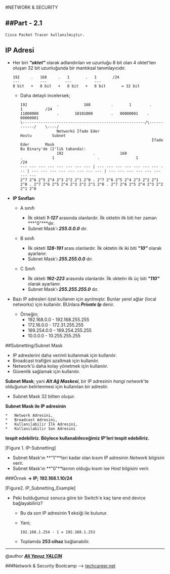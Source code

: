 #NETWORK & SECURITY

##Part - 2.1
----

	Cisco Packet Tracer kullanılmıştır.

## IP Adresi

*	Her biri ***"oktet"*** olarak adlandırılan ve uzunluğu 8 bit olan 4 oktet'ten oluşan 32 bit uzunluğunda bir mantıksal tanımlayıcıdır.


		192		.	168		.	1		.	1		/24	
		---			---		   ---		    ---
		8 bit 	+	8 bit	+   8 bit	+   8 bit		= 32 bit

	*	Daha detaylı incelersek;

    		192				.			168			.		1		 .		1	       /24
			11000000		.		10101000		.	00000001	.	00000001
			\------------------------------------------------------/\------------/	  \----/
							Networkü İfade Eder							Hostu 		  Subnet
																	  İfade Eder	   Mask
			Bu Binary'de (2'lik tabanda):
							192				.			168			          .				1		            .		         1	              /24
			--- --- --- --- --- --- --- --- | --- --- --- --- --- --- --- --- | --- --- --- --- --- --- --- --- | --- --- --- --- --- --- --- --- 
			2^7 2^6 2^5 2^4 2^3 2^2 2^1 2^0	. 2^7 2^6 2^5 2^4 2^3 2^2 2^1 2^0 . 2^7 2^6 2^5 2^4 2^3 2^2 2^1 2^0 . 2^7 2^6 2^5 2^4 2^3 2^2 2^1 2^0

*	**IP Sınıfları**
	*	A sınıfı
		*	İlk okteti ***1-127*** arasında olanlardır. İlk oktetin ilk biti her zaman ***"0"***dır.
		*	Subnet Mask'ı ***255.0.0.0*** dır.

	*	B sınıfı
		*	İlk okteti ***128-191*** arası olanlardır. İlk oktetin ilk iki biti ***"10"*** olarak ayarlanır.
		*	Subnet Mask'ı ***255.255.0.0*** dır.
	*	C Sınıfı
		*	İlk okteti ***192-223*** arasında olanlardır. İlk oktetin ilk üç biti ***"110"*** olarak ayarlanır.
		*	Subnet Mask'ı ***255.255.255.0*** dır.

*	Bazı IP adresleri özel kullanım için ayrılmıştır. Bunlar yerel ağlar (local networks) için kullanılır. BUnlara ***Private Ip*** denir.
	*	Örneğin;
		*	192.168.0.0 - 192.168.255.255
		*	172.16.0.0 - 172.31.255.255
		*	169.254.0.0 - 169.254.255.255
		*	10.0.0.0 - 10.255.255.255

##Subnetting/Subnet Mask

*	 IP adreslerini daha verimli kullanmak için kullanılır.
*	 Broadcast trafiğini azaltmak için kullanılır.
*	 Network'ü daha kolay yönetmek için kullanılır.
*	 Güvenlik sağlamak için kullanılır.

**Subnet Mask**; yani ***Alt Ağ Maskesi***, bir IP adresinin *hangi network*'te olduğunun belirlenmesi için kullanılan bir adrestir.

*	Subnet Mask 32 bitten oluşur.

**Subnet Mask ile IP adresinin**

	*	Network Adresini,
	*	Broadcast Adresini,
	*	Kullanılabilir İlk Adresini,
	*	Kullanılabilir Son Adresini
**tespit edebiliriz. Böylece kullanabileceğimiz IP'leri tespit edebiliriz.**

[Figure 1. IP-Subnetting]

*	Subnet Mask'ın **"1"**leri kadar olan kısım IP adresinin *Network* bilgisini verir.
*	Subnet Mask'ın **"0"**larının olduğu kısım ise *Host* bilgisini verir.

###Örnek
**-> IP; 192.168.1.10/24**

[Figure2. IP_Subnetting_Example]

*	Peki bulduğumuz sonuca göre bir Switch'e kaç tane end device bağlayabiliriz?
	*	Bu da son IP adresinin **1** eksiği ile bulunur.
	*	Yani;

			192.168.1.254 - 1 = 192.168.1.253

	*	Toplamda **253 cihaz** bağlanabilir.


---

@author ***[Ali Yavuz YALÇIN](https://www.linkedin.com/in/ali-yavuz-yalcin/)***

###Network & Security Bootcamp --> [techcareer.net](https://www.techcareer.net/en)

